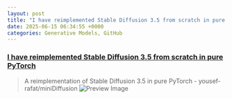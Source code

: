 ```yaml
---
layout: post
title: "I have reimplemented Stable Diffusion 3.5 from scratch in pure PyTorch"
date: 2025-06-15 06:34:55 +0000
categories: Generative Models, GitHub
---
```


### [I have reimplemented Stable Diffusion 3.5 from scratch in pure PyTorch](https://github.com/yousef-rafat/miniDiffusion)

> A reimplementation of Stable Diffusion 3.5 in pure PyTorch - yousef-rafat/miniDiffusion
![Preview Image](https://opengraph.githubassets.com/a8dcb1225bc3961cf2f1b424d2ecfac801064838125376c683f0e175810b2d8a/yousef-rafat/miniDiffusion)

